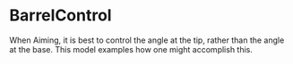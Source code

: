 # BarrelControl
When Aiming, it is best to control the angle at the tip, rather than the angle at the base. This model examples how one might accomplish this.
